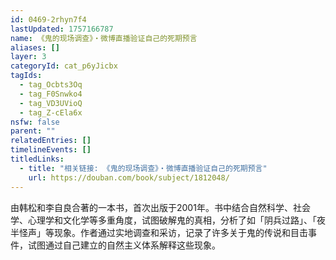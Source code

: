 ```yaml
---
id: 0469-2rhyn7f4
lastUpdated: 1757166787
name: 《鬼的现场调查》・微博直播验证自己的死期预言
aliases: []
layer: 3
categoryId: cat_p6yJicbx
tagIds:
  - tag_Ocbts3Oq
  - tag_F0Snwko4
  - tag_VD3UVioQ
  - tag_Z-cEla6x
nsfw: false
parent: ""
relatedEntries: []
timelineEvents: []
titledLinks:
  - title: "相关链接: 《鬼的现场调查》・微博直播验证自己的死期预言"
    url: https://douban.com/book/subject/1812048/
---
```


由韩松和李自良合著的一本书，首次出版于2001年。书中结合自然科学、社会学、心理学和文化学等多重角度，试图破解鬼的真相，分析了如「阴兵过路」、「夜半怪声」等现象。作者通过实地调查和采访，记录了许多关于鬼的传说和目击事件，试图通过自己建立的自然主义体系解释这些现象。